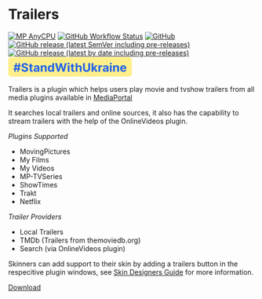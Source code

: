 # Trailers

[![MP AnyCPU](https://img.shields.io/badge/MP-AnyCPU-blue?logo=windows&logoColor=white)](https://github.com/Mediaportal-Plugin-Team/Trailers/releases)
[![GitHub Workflow Status](https://img.shields.io/github/actions/workflow/status/Mediaportal-Plugin-Team/Trailers/build.yml?logo=github)](https://github.com/Mediaportal-Plugin-Team/Trailers/actions)
[![GitHub](https://img.shields.io/github/license/Mediaportal-Plugin-Team/Trailers?color=blue)](https://github.com/Mediaportal-Plugin-Team/Trailers/blob/master/LICENSE)
[![GitHub release (latest SemVer including pre-releases)](https://img.shields.io/github/v/release/Mediaportal-Plugin-Team/Trailers?include_prereleases)](https://github.com/Mediaportal-Plugin-Team/Trailers/releases)
[![GitHub release (latest by date including pre-releases)](https://img.shields.io/github/downloads-pre/Mediaportal-Plugin-Team/Trailers/latest/total?label=release@downloads)](https://github.com/Mediaportal-Plugin-Team/Trailers/releases)
[![StandWithUkraine](https://raw.githubusercontent.com/vshymanskyy/StandWithUkraine/main/badges/StandWithUkraine.svg)](https://github.com/vshymanskyy/StandWithUkraine/blob/main/docs/README.md)

Trailers is a plugin which helps users play movie and tvshow trailers from all media plugins available in [MediaPortal](http://http://www.team-mediaportal.com)

It searches local trailers and online sources, it also has the capability to stream trailers with the help of the OnlineVideos plugin.

*Plugins Supported*

* MovingPictures
* My Films
* My Videos
* MP-TVSeries
* ShowTimes
* Trakt
* Netflix

*Trailer Providers*

* Local Trailers
* TMDb (Trailers from themoviedb.org)
* Search (via OnlineVideos plugin)

Skinners can add support to their skin by adding a trailers button in the respecitive plugin windows, see [Skin Designers Guide](https://github.com/damienhaynes/Trailers/wiki/Skin-Designers-Guide) for more information.

[Download](https://github.com/Mediaportal-Plugin-Team/Trailers/releases)

